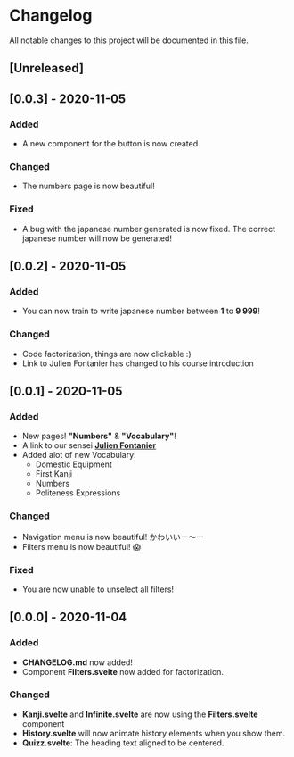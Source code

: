 # Changelog
All notable changes to this project will be documented in this file.

## [Unreleased]

## [0.0.3] - 2020-11-05
### Added
- A new component for the button is now created

### Changed
- The numbers page is now beautiful!

### Fixed
- A bug with the japanese number generated is now fixed. The correct japanese number will now be generated!


## [0.0.2] - 2020-11-05
### Added
- You can now train to write japanese number between **1** to **9 999**!

### Changed
- Code factorization, things are now clickable :)
- Link to Julien Fontanier has changed to his course introduction


## [0.0.1] - 2020-11-05
### Added
- New pages! **"Numbers"** & **"Vocabulary"**!
- A link to our sensei [**Julien Fontanier**](https://www.youtube.com/channel/UChFfLNTK64xQj7NscGmLLLg)
- Added alot of new Vocabulary:
    - Domestic Equipment
    - First Kanji
    - Numbers
    - Politeness Expressions

### Changed
- Navigation menu is now beautiful! かわいいー〜ー
- Filters menu is now beautiful! 😱

### Fixed
- You are now unable to unselect all filters!


## [0.0.0] - 2020-11-04
### Added
- **CHANGELOG.md** now added!
- Component **Filters.svelte** now added for factorization.

### Changed
- **Kanji.svelte** and **Infinite.svelte** are now using the **Filters.svelte** component
- **History.svelte** will now animate history elements when you show them.
- **Quizz.svelte**: The heading text aligned to be centered.